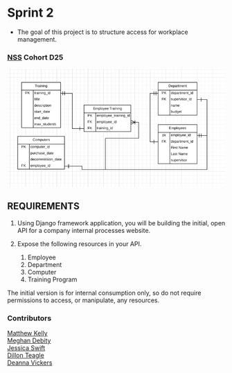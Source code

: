 # Sprint 2
- The goal of this project is to structure access for workplace management. 


### [NSS](http://nashvillesoftwareschool.com/) Cohort D25


![Employee ERD](https://raw.githubusercontent.com/Hypnotic-Herons/bangazon-api/master/Screen%20Shot%202018-07-24%20at%2010.50.31%20AM.png)


## REQUIREMENTS
1. Using Django framework application, you will be building the initial, open API for a company internal processes website.
2. Expose the following resources in your API.

    1. Employee
    2. Department
    3. Computer
    4. Training Program

The initial version is for internal consumption only, so do not require permissions to access, or manipulate, any resources.

### Contributors
[Matthew Kelly](https://github.com/MatthewKelly12) <br>
[Meghan Debity](https://github.com/Megraohoh) <br>
[Jessica Swift](https://github.com/jessnswift) <br>
[Dillon Teagle](https://github.com/teaglebuilt) <br>
[Deanna Vickers](https://github.com/Deanna2000) <br>
